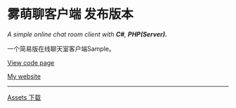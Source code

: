 # 雾萌聊客户端 发布版本
_A simple online chat room client with **C#**, **PHP(Server).**_


一个简易版在线聊天室客户端Sample。


[View code page](https://github.com/scarletkc/FogMoe-Chat)


[My website](https://fog.moe)
***
[Assets 下载](https://github.com/scarletkc/FogMoeChat-Release/releases/)
